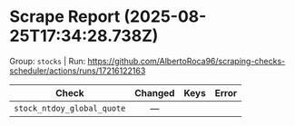 # Scrape Report (2025-08-25T17:34:28.738Z)

Group: `stocks`  |  Run: https://github.com/AlbertoRoca96/scraping-checks-scheduler/actions/runs/17216122163

| Check | Changed | Keys | Error |
|---|:---:|:--|:--|
| `stock_ntdoy_global_quote` | — |  |  |
